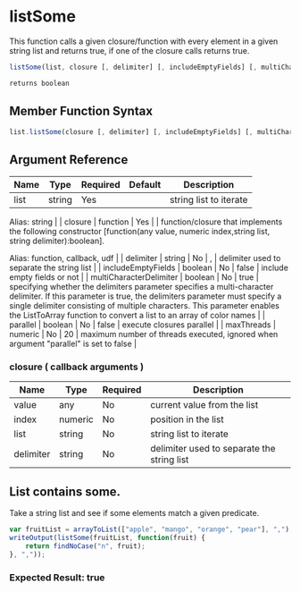 # listSome

This function calls a given closure/function with every element in a given string list and returns true, if one of the closure calls returns true.

```javascript
listSome(list, closure [, delimiter] [, includeEmptyFields] [, multiCharacterDelimiter] [, parallel] [, maxThreads])
```

```javascript
returns boolean
```

## Member Function Syntax

```javascript
list.listSome(closure [, delimiter] [, includeEmptyFields] [, multiCharacterDelimiter] [, parallel] [, maxThreads])
```

## Argument Reference

| Name | Type | Required | Default | Description |
| --- | --- | --- | --- | --- |
| list | string | Yes |  | string list to iterate

Alias: string |
| closure | function | Yes |  | function/closure that implements the following constructor [function(any value, numeric index,string list, string delimiter):boolean].

Alias: function, callback, udf |
| delimiter | string | No | , | delimiter used to separate the string list |
| includeEmptyFields | boolean | No | false | include empty fields or not |
| multiCharacterDelimiter | boolean | No | true | specifying whether the delimiters parameter specifies a multi-character delimiter. If this parameter is true, the delimiters parameter must specify a single delimiter consisting of multiple characters. This parameter enables the ListToArray function to convert a list to an array of color names |
| parallel | boolean | No | false | execute closures parallel |
| maxThreads | numeric | No | 20 | maximum number of threads executed, ignored when argument "parallel" is set to false |

### closure ( callback arguments )
| Name | Type | Required | Description |
| --- | --- | --- | --- |
| value | any | No | current value from the list |
| index | numeric | No | position in the list |
| list | string | No | string list to iterate |
| delimiter | string | No | delimiter used to separate the string list |

## List contains some.

Take a string list and see if some elements match a given predicate.

```javascript
var fruitList = arrayToList(["apple", "mango", "orange", "pear"], ",");
writeOutput(listSome(fruitList, function(fruit) {
	return findNoCase("n", fruit);
}, ","));
```

### Expected Result: true
